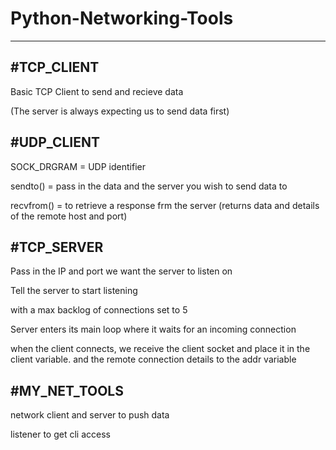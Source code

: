 # Python-Networking-Tools

-------------------------

#TCP_CLIENT
----------

Basic TCP Client to send and recieve data

(The server is always expecting us to send data first)


#UDP_CLIENT
----------

SOCK_DRGRAM = UDP identifier

sendto() = pass in the data and the server you wish to send data to

recvfrom() = to retrieve a response frm the server (returns data and details of the remote host and port)

#TCP_SERVER
----------

Pass in the IP and port we want the server to listen on

Tell the server to start listening

with a max backlog of connections set to 5

Server enters its main loop where it waits for an incoming connection

when the client connects, we receive the client socket and place it in the client variable. and the remote connection details to the addr variable

#MY_NET_TOOLS
-------------

network client and server to push data 

listener to get cli access


